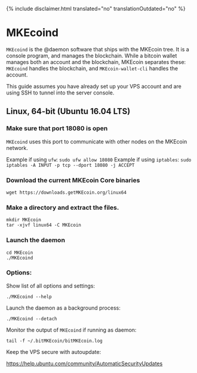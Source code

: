 {% include disclaimer.html translated="no" translationOutdated="no" %}

# MKEcoind

`MKEcoind` is the @daemon software that ships with the MKEcoin tree. It is a console program, and manages the blockchain. While a bitcoin wallet manages both an account and the blockchain, MKEcoin separates these: `MKEcoind` handles the blockchain, and `MKEcoin-wallet-cli` handles the account.

This guide assumes you have already set up your VPS account and are using SSH to tunnel into the server console.

## Linux, 64-bit (Ubuntu 16.04 LTS)

### Make sure that port 18080 is open

`MKEcoind` uses this port to communicate with other nodes on the MKEcoin network.

Example if using `ufw`: `sudo ufw allow 18080`
Example if using `iptables`: `sudo iptables -A INPUT -p tcp --dport 18080 -j ACCEPT`

### Download the current MKEcoin Core binaries

    wget https://downloads.getMKEcoin.org/linux64

### Make a directory and extract the files.

    mkdir MKEcoin
    tar -xjvf linux64 -C MKEcoin

### Launch the daemon

    cd MKEcoin
    ./MKEcoind

### Options:

Show list of all options and settings:

    ./MKEcoind --help

Launch the daemon as a background process:

    ./MKEcoind --detach

Monitor the output of `MKEcoind` if running as daemon:

    tail -f ~/.bitMKEcoin/bitMKEcoin.log

Keep the VPS secure with autoupdate:

https://help.ubuntu.com/community/AutomaticSecurityUpdates


